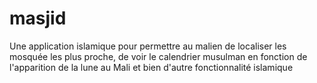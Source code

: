 # masjid
Une application islamique pour permettre au malien de localiser les mosquée les plus proche, de voir le calendrier musulman en fonction de l'apparition de la lune au Mali et bien d'autre fonctionnalité islamique
